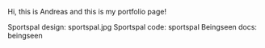 Hi, this is Andreas and this is my portfolio page!

Sportspal design: sportspal.jpg
Sportspal code: sportspal
Beingseen docs: beingseen
